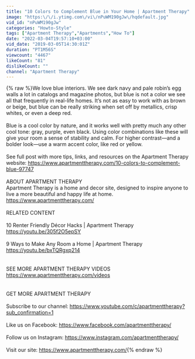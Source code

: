 ```yaml
---
title: "10 Colors to Complement Blue in Your Home | Apartment Therapy"
image: "https:\/\/i.ytimg.com\/vi\/nPuWM190gJw\/hqdefault.jpg"
vid_id: "nPuWM190gJw"
categories: "Howto-Style"
tags: ["Apartment Therapy","Apartments","How To"]
date: "2022-03-04T19:57:10+03:00"
vid_date: "2019-03-05T14:30:01Z"
duration: "PT1M56S"
viewcount: "4467"
likeCount: "81"
dislikeCount: ""
channel: "Apartment Therapy"
---
```

{% raw %}We love blue interiors. We see dark navy and pale robin’s egg walls a lot in catalogs and magazine photos, but blue is not a color we see all that frequently in real-life homes. It’s not as easy to work with as brown or beige, but blue can be really striking when set off by metallics, crisp whites, or even a deep red.<br /><br />Blue is a cool color by nature, and it works well with pretty much any other cool tone: gray, purple, even black. Using color combinations like these will give your room a sense of stability and calm. For higher contrast—and a bolder look—use a warm accent color, like red or yellow.<br /><br />See full post with more tips, links, and resources on the Apartment Therapy website: <a rel="nofollow" target="blank" href="https://www.apartmenttherapy.com/10-colors-to-complement-blue-97747">https://www.apartmenttherapy.com/10-colors-to-complement-blue-97747</a><br /><br />ABOUT APARTMENT THERAPY<br />Apartment Therapy is a home and decor site, designed to inspire anyone to live a more beautiful and happy life at home.<br /><a rel="nofollow" target="blank" href="https://www.apartmenttherapy.com/">https://www.apartmenttherapy.com/</a><br /><br />RELATED CONTENT<br /><br />10 Renter Friendly Décor Hacks | Apartment Therapy<br /><a rel="nofollow" target="blank" href="https://youtu.be/305f2O5epSY">https://youtu.be/305f2O5epSY</a><br /><br />9 Ways to Make Any Room a Home | Apartment Therapy<br /><a rel="nofollow" target="blank" href="https://youtu.be/bxTQRgxp214">https://youtu.be/bxTQRgxp214</a><br /><br /><br />SEE MORE APARTMENT THERAPY VIDEOS<br /><a rel="nofollow" target="blank" href="https://www.apartmenttherapy.com/videos">https://www.apartmenttherapy.com/videos</a><br /><br /><br />GET MORE APARTMENT THERAPY<br /><br />Subscribe to our channel: <a rel="nofollow" target="blank" href="https://www.youtube.com/c/apartmenttherapy?sub_confirmation=1">https://www.youtube.com/c/apartmenttherapy?sub_confirmation=1</a><br /><br />Like us on Facebook: <a rel="nofollow" target="blank" href="https://www.facebook.com/apartmenttherapy/">https://www.facebook.com/apartmenttherapy/</a><br /><br />Follow us on Instagram: <a rel="nofollow" target="blank" href="https://www.instagram.com/apartmenttherapy/">https://www.instagram.com/apartmenttherapy/</a><br /><br />Visit our site: <a rel="nofollow" target="blank" href="https://www.apartmenttherapy.com/">https://www.apartmenttherapy.com/</a>{% endraw %}

